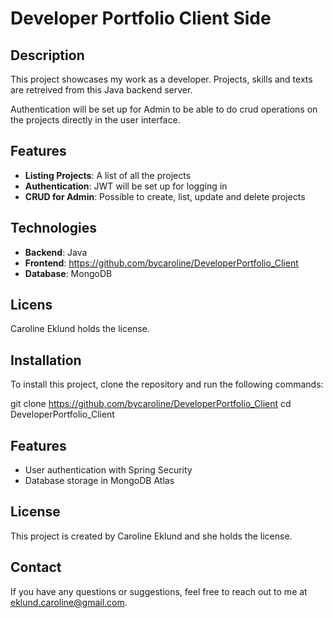 # Developer Portfolio Client Side

## Description

This project showcases my work as a developer. Projects, skills and texts are retreived from this Java backend server. 

Authentication will be set up for Admin to be able to do crud operations on the projects directly in the user interface. 

## Features
- **Listing Projects**: A list of all the projects  
- **Authentication**: JWT will be set up for logging in
- **CRUD for Admin**: Possible to create, list, update and delete projects

## Technologies
- **Backend**: Java
- **Frontend**: https://github.com/bycaroline/DeveloperPortfolio_Client
- **Database**: MongoDB

## Licens
Caroline Eklund holds the license. 

## Installation

To install this project, clone the repository and run the following commands:

git clone https://github.com/bycaroline/DeveloperPortfolio_Client
cd DeveloperPortfolio_Client

## Features

- User authentication with Spring Security
- Database storage in MongoDB Atlas

## License

This project is created by Caroline Eklund and she holds the license. 

## Contact

If you have any questions or suggestions, feel free to reach out to me at eklund.caroline@gmail.com. 
